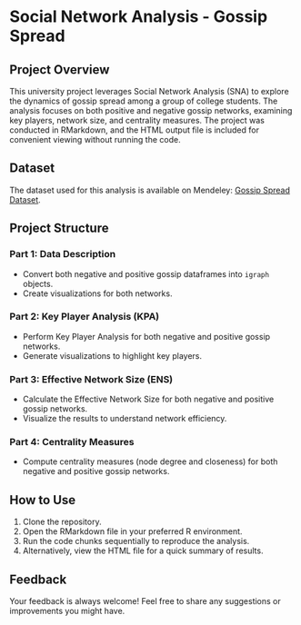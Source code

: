 # Social Network Analysis - Gossip Spread

## Project Overview
This university project leverages Social Network Analysis (SNA) to explore the dynamics of gossip spread among a group of college students. The analysis focuses on both positive and negative gossip networks, examining key players, network size, and centrality measures. The project was conducted in RMarkdown, and the HTML output file is included for convenient viewing without running the code.

## Dataset
The dataset used for this analysis is available on Mendeley: [Gossip Spread Dataset](https://data.mendeley.com/datasets/kpjjvg39k3/4).

## Project Structure

### Part 1: Data Description
- Convert both negative and positive gossip dataframes into `igraph` objects.
- Create visualizations for both networks.

### Part 2: Key Player Analysis (KPA)
- Perform Key Player Analysis for both negative and positive gossip networks.
- Generate visualizations to highlight key players.

### Part 3: Effective Network Size (ENS)
- Calculate the Effective Network Size for both negative and positive gossip networks.
- Visualize the results to understand network efficiency.

### Part 4: Centrality Measures
- Compute centrality measures (node degree and closeness) for both negative and positive gossip networks.

## How to Use
1. Clone the repository.
2. Open the RMarkdown file in your preferred R environment.
3. Run the code chunks sequentially to reproduce the analysis.
4. Alternatively, view the HTML file for a quick summary of results.

## Feedback
Your feedback is always welcome! Feel free to share any suggestions or improvements you might have.
